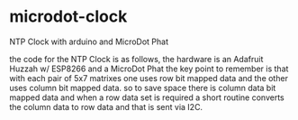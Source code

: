 # microdot-clock
NTP Clock with arduino and MicroDot Phat

the code for the NTP Clock is as follows, the hardware is an Adafruit Huzzah w/ ESP8266 and a MicroDot Phat
the key point to remember is that with each pair of 5x7 matrixes one uses row bit mapped data and the other uses column bit mapped data. so to save space there is column data bit mapped data and when a row data set is required a short routine converts the column data to row data and that is sent via I2C.
